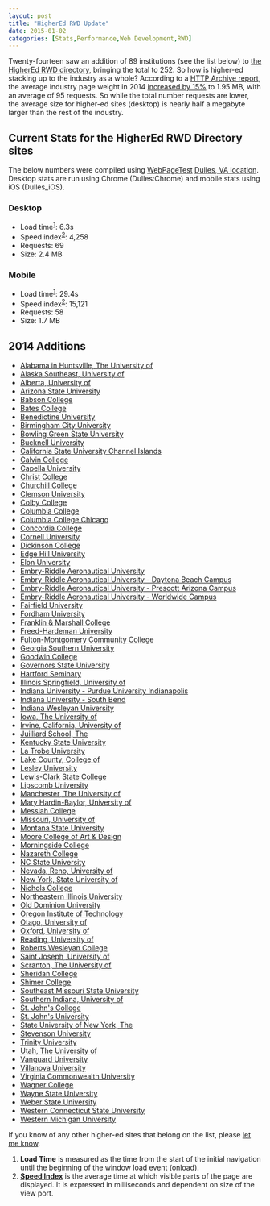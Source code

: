 ```yaml
---
layout: post
title: "HigherEd RWD Update"
date: 2015-01-02
categories: [Stats,Performance,Web Development,RWD]
---
```

Twenty-fourteen saw an addition of 89 institutions (see the list below) to [the HigherEd RWD directory](/highered-rwd-directory/), bringing the total to 252. So how is higher-ed stacking up to the industry as a whole? According to a [HTTP Archive report](http://httparchive.org/trends.php?s=All&minlabel=Jan+1+2014&maxlabel=Dec+15+2014), the average industry page weight in 2014 [increased by 15%](http://www.sitepoint.com/average-page-weight-increases-15-2014/) to 1.95 MB, with an average of 95 requests. So while the total number requests are lower, the average size for higher-ed sites (desktop) is nearly half a megabyte larger than the rest of the industry.
<!-- more -->

## Current Stats for the HigherEd RWD Directory sites

The below numbers were compiled using [WebPageTest](http://www.webpagetest.org/) [Dulles, VA location](http://www.webpagetest.org/getLocations.php). Desktop stats are run using Chrome (Dulles:Chrome) and mobile stats using iOS (Dulles_iOS).

### Desktop

- Load time<sup>[1](#f1)</sup>: 6.3s
- Speed index<sup>[2](#f2)</sup>: 4,258
- Requests: 69
- Size: 2.4 MB

### Mobile

- Load time<sup>[1](#f1)</sup>: 29.4s
- Speed index<sup>[2](#f2)</sup>: 15,121
- Requests: 58
- Size: 1.7 MB

## 2014 Additions

- [Alabama in Huntsville, The University of](http://www.uah.edu/)
- [Alaska Southeast, University of](http://www.uas.alaska.edu/)
- [Alberta, University of](http://www.ualberta.ca/)
- [Arizona State University](http://www.asu.edu/)
- [Babson College](http://www.babson.edu/)
- [Bates College](http://www.bates.edu/)
- [Benedictine University](http://www.ben.edu/)
- [Birmingham City University](http://www.bcu.ac.uk/)
- [Bowling Green State University](http://www.bgsu.edu/)
- [Bucknell University](http://www.bucknell.edu/)
- [California State University Channel Islands](http://www.csuci.edu/)
- [Calvin College](http://www.calvin.edu/)
- [Capella University](http://www.capella.edu/)
- [Christ College](http://christcollege.ca/)
- [Churchill College](https://www.chu.cam.ac.uk/)
- [Clemson University](http://www.clemson.edu/)
- [Colby College](http://www.colby.edu/)
- [Columbia College](http://www.columbiacollege.ca/)
- [Columbia College Chicago](http://www.colum.edu/)
- [Concordia College](http://www.concordiacollege.edu/)
- [Cornell University](http://www.cornell.edu/)
- [Dickinson College](http://www.dickinson.edu/)
- [Edge Hill University](http://www.edgehill.ac.uk/)
- [Elon University](http://www.elon.edu/)
- [Embry-Riddle Aeronautical University](http://www.erau.edu/)
- [Embry-Riddle Aeronautical University - Daytona Beach Campus](http://daytonabeach.erau.edu/)
- [Embry-Riddle Aeronautical University - Prescott Arizona Campus](http://prescott.erau.edu/)
- [Embry-Riddle Aeronautical University - Worldwide Campus](http://worldwide.erau.edu/)
- [Fairfield University](http://www.fairfield.edu/)
- [Fordham University](http://www.fordham.edu/)
- [Franklin & Marshall College](http://www.fandm.edu/)
- [Freed-Hardeman University](http://www.fhu.edu/)
- [Fulton-Montgomery Community College](http://www.fmcc.edu/)
- [Georgia Southern University](http://www.georgiasouthern.edu/)
- [Goodwin College](http://www.goodwin.edu/)
- [Governors State University](http://govst.edu/)
- [Hartford Seminary](http://www.hartsem.edu/)
- [Illinois Springfield, University of](http://www.uis.edu/)
- [Indiana University - Purdue University Indianapolis](http://www.iupui.edu/)
- [Indiana University - South Bend](https://www.iusb.edu/)
- [Indiana Wesleyan University](http://www.indwes.edu/)
- [Iowa, The University of](http://www.uiowa.edu/)
- [Irvine, California, University of](http://uci.edu/)
- [Juilliard School, The](http://www.juilliard.edu/)
- [Kentucky State University](http://kysu.edu/)
- [La Trobe University](http://www.latrobe.edu.au/)
- [Lake County, College of](http://www.clcillinois.edu/)
- [Lesley University](http://www.lesley.edu/)
- [Lewis-Clark State College](http://www.lcsc.edu/)
- [Lipscomb University](http://www.lipscomb.edu/)
- [Manchester, The University of](http://www.manchester.ac.uk/)
- [Mary Hardin-Baylor, University of](http://www.umhb.edu/)
- [Messiah College](http://www.messiah.edu/)
- [Missouri, University of](http://missouri.edu/)
- [Montana State University](http://www.montana.edu/)
- [Moore College of Art & Design](http://moore.edu/)
- [Morningside College](http://morningside.edu/)
- [Nazareth College](https://www2.naz.edu/)
- [NC State University](http://www.ncsu.edu/)
- [Nevada, Reno, University of](http://www.unr.edu/)
- [New York, State University of](http://www.suny.edu/)
- [Nichols College](http://www.nichols.edu/)
- [Northeastern Illinois University](http://neiu.edu/)
- [Old Dominion University](http://odu.edu/)
- [Oregon Institute of Technology](http://www.oit.edu/)
- [Otago, University of](http://www.otago.ac.nz/)
- [Oxford, University of](http://www.ox.ac.uk/)
- [Reading, University of](http://www.reading.ac.uk/)
- [Roberts Wesleyan College](http://www.roberts.edu/)
- [Saint Joseph, University of](http://www.usj.edu/)
- [Scranton, The University of](http://www.scranton.edu/)
- [Sheridan College](http://www.sheridancollege.ca/)
- [Shimer College](http://www.shimer.edu/)
- [Southeast Missouri State University](http://www.semo.edu/)
- [Southern Indiana, University of](http://www.usi.edu/)
- [St. John's College](http://www.sjc.edu/)
- [St. John's University](http://www.stjohns.edu/)
- [State University of New York, The](http://www.suny.edu/)
- [Stevenson University](http://www.stevenson.edu/)
- [Trinity University](http://trinity.edu/)
- [Utah, The University of](http://www.utah.edu/)
- [Vanguard University](http://www.vanguard.edu/)
- [Villanova University](http://www1.villanova.edu/)
- [Virginia Commonwealth University](http://www.vcu.edu/)
- [Wagner College](http://wagner.edu/)
- [Wayne State University](http://wayne.edu/)
- [Weber State University](http://www.weber.edu/)
- [Western Connecticut State University](http://www.wcsu.edu/)
- [Western Michigan University](http://www.wmich.edu/)

If you know of any other higher-ed sites that belong on the list, please [let me know](/contact/).

1. **<span id="f1">Load Time</span>** is measured as the time from the start of the initial navigation until the beginning of the window load event (onload).
2. **<span id="f2">[Speed Index](https://sites.google.com/a/webpagetest.org/docs/using-webpagetest/metrics/speed-index)</span>** is the average time at which visible parts of the page are displayed.  It is expressed in milliseconds and dependent on size of the view port.
